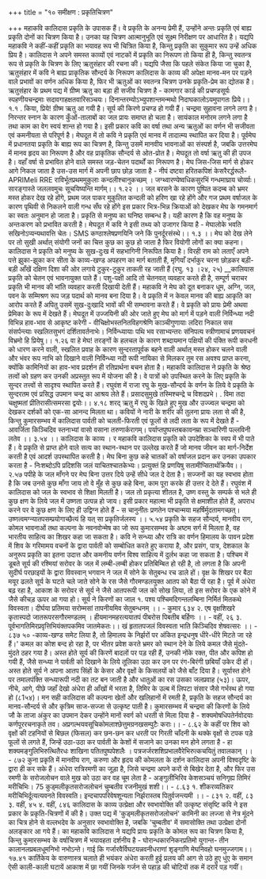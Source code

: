 +++
title = "१० समीक्षण : प्रकृतिचित्रण"

+++
महाकवि कालिदास प्रकृति के उपासक हैं। वे प्रकृति के अनन्य प्रेमी हैं, उन्होंने अन्तः प्रकृति एवं बाह्य प्रकृति दोनों का चित्रण किया है। उनका यह चित्रण आत्मानुभूति एवं सूक्ष्म निरीक्षण पर आधारित है। यद्यपि महाकवि ने कहीं-कहीं प्रकृति का भयावह रूप भी चित्रित किया है, किन्तु प्रकृति का सुकुमार रूप उन्हें अधिक प्रिय है।
कालिदास ने अपने समस्त काव्यों एवं नाटकों में प्रकृति का निरूपण तो किया ही है, किन्तु स्वतन्त्र रूप से प्रकृति के चित्रण के लिए ऋतुसंहार की रचना की। यद्यपि जैसा कि पहले संकेत किया जा चुका है, ऋतुसंहार में कवि ने बाह्य प्राकृतिक सौन्दर्य के निरूपण
कालिदास के काव्य की अपेक्षा मानव-मन पर पड़ने वाले प्रभावों का वर्णन अधिक किया है, फिर भी ऋतुओं का स्वतन्त्र चित्रण उनके प्रकृति-प्रेम का द्योतक है। ऋतुसंहार के प्रथम पद्य में ग्रीष्म ऋतु का बड़ा ही सजीव चित्रण है - कामगार कार्ड की
प्रचण्डसूर्यः स्पहणीयचन्द्रमाः सदावगाहक्षतवारिसञ्चयः।
दिनान्तरम्योऽभ्युपशान्तमन्मथो निदाघकालोऽयमुपागतः प्रिये।। १.१ . किया, प्रिये! ग्रीष्म ऋतु आ गयी है। सूर्य की किरणे प्रचण्ड हो गयी हैं। चन्द्रमा सुहावना लगने लगा है। निरन्तर स्नान के कारण कुँओं-तालाबों का जल प्रायः समाप्त हो चला है। सायंकाल मनोरम लगने लगा है तथा काम का वेग स्वयं शान्त हो गया है। इसी प्रकार कवि का वर्षा तथा अन्य ऋतुओं का वर्णन भी सजीवता एवं कमनीयता से परिपूर्ण है। मेघदूत में तो कवि ने प्रकृति एवं मानव में तादात्म्य स्थापित कर दिया है। पूर्वमेघ में प्रधानतया प्रकृति के बाह्य रूप का चित्रण है, किन्तु उसमें मानवीय भावनाओं का संस्पर्श है, जबकि उत्तरमेघ में मानव हृदय का निरूपण है और वह प्राकृतिक सौन्दर्य से ओत-प्रोत है। मेघदूत तो वर्षा ऋतु की ही उपज है। वहाँ वर्षा से प्रभावित होने वाले समस्त जड़-चेतन पदार्थों का निरूपण है। मेघ जिस-जिस मार्ग से होकर आगे निकल जाता है उस-उस मार्ग में अपनी छाप छोड़ जाता है -
नीपं दष्टवा हरितकपिशं केसरैरर्द्धरूलै- APRIMeli RRE राविर्भूतप्रथममुकुलाः कन्दलीश्चानुकच्छम् । जग्थ्वारण्येष्वधिकसुरभिं गन्धमाघ्राय चोर्व्याः।
सारङ्गास्ते जललवमुचः सूचयिष्यन्ति मार्गम्।। १.२२ ।। जल बरसने के कारण पुष्पित कदम्ब को भ्रमर मस्त होकर देख रहे होंगे, प्रथम जल पाकर मुकुलित कन्दली को हरिण खा रहे होंगे और गज प्रथम वर्षाजल के कारण पृथिवी से निकलने वाली गन्ध सँघ रहे होंगे इस प्रकार भित्र-भिन्न क्रियाओं को देखकर मेघ के गमनमार्ग का स्वतः अनुमान हो जाता है। प्रकृति से मनुष्य का घनिष्ठ सम्बन्ध है। यही कारण है कि वह मनुष्य के अन्तःकरण को प्रभावित करती है। मेघदूत में कवि ने इसी तथ्य को उजागर किया है -
मेघालोके भवति सखिनोऽप्यन्यथावत्ति चेतः। SMS
कण्ठाश्लेषप्रणयिनि जने किं पुनर्दूरसंस्थे।। १.३ ।। मेघ को देख लेने पर तो सुखी अर्थात् संयोगी जनों का चित्त कुछ का कुछ हो जाता है फिर वियोगी लोगों का क्या कहना। कालिदास ने प्रकृति को मनुष्य के सुख-दुःख में सहभागिनी निरूपित किया है। विरही राम को लताएँ अपने पत्ते झुका-झुका कर सीता के
काव्य-खण्ड
अपहरण का मार्ग बताती हैं, मृगियाँ दर्भाकुर चरना छोड़कर बड़ी-बड़ी आँखें दक्षिण दिशा की ओर लगाये टुकुर-टुकुर ताकती रह जाती हैं (रघु. १३ ।२४, २५) __कालियास प्रकृति को चेतन एवं भावनायुक्त पाते हैं। पशु-पक्षी आदि तो चेतनवत् व्यवहार करते ही है, सम्पूर्ण चराचर प्रकृति भी मानव की भांति व्यवहार करती दिखायी देती हैं। महाकवि ने मेघ को दूत बनाकर धूम, अग्नि, जल, पवन के सम्मिश्रण रूप जड़ पदार्थ को मानव बना दिया है। वे प्रकृति में न केवल मानव की बाह्य आकृति का आरोप करते हैं अपितु उसमें सुख-दुःखादि भावों की भी सम्भावना करते हैं। वे प्रकृति को प्रायः प्रेमी अथवा प्रेमिका के रूप में देखते हैं। मेघदूत में उज्जयिनी की ओर जाते हुए मेघ को मार्ग में पड़ने वाली निर्विन्ध्या नदी विभिन्न हाव-भाव से आकृष्ट करेगी -
वीचिक्षोभस्तनितविहगश्रेणि काञ्चीगुणायाः लदिरा निकाल सस
संसर्पन्त्याः स्खलितसुभगं दर्शितावर्तनाभेः। निर्विन्ध्यायाः पथि भव रसाभ्यन्तरः संनिपत्य
स्त्रीणामाचं प्रणयवचनं विभ्रमो हि प्रियेषु।। १.२६ वा हे मेघ! तरङ्गों के हलचल के कारण शब्दायमान पक्षियों की पंक्ति रूपी करधनी को धारण करने वाली, स्खलित प्रवाह के कारण सुन्दरतापूर्वक बहने वाली अर्थात् मस्त होकर चलने वाली और भंवर रूप नाभि को दिखाने वाली निर्विन्ध्या नदी रूपी नायिका से मिलकर तुम रस अवश्य प्राप्त करना, क्योंकि कामिनियों का हाव-भाव प्रदर्शन ही रतिप्रार्थना बचन होता है।
महाकवि कालिदास ने प्रकृति के श्रेष्ठ तत्वों को ग्रहण कर उनकी अप्रस्तुत रूप में योजना की है। वे पात्रों को उपस्थित करने के लिए प्रकृति के सुन्दर तत्त्वों से सादृश्य स्थापित करते हैं। रघुवंश में राजा रघु के मुख-सौन्दर्य के वर्णन के लिये वे प्रकृति के सुन्दरतम एवं प्रसिद्ध उपमान चन्द्र का आश्रय लेते हैं।
प्रसादसुमुखे तस्मिश्चन्द्रे च विशदप्रभे। . विमा तदा चक्षुष्मतां प्रीतिरासीत्समरसा द्वयोः।। ४.१८
शरद् ऋतु में रघु के खिले हुए मुख और उज्ज्वल चन्द्रमा को देखकर दर्शकों को एक-सा आनन्द मिलता था। कवियों ने नारी के शरीर की तुलना प्रायः लता से की है, किन्तु कुमारसम्भव में कालिदास पार्वती को चलती-फिरती एवं फूलों से लदी लता के रूप में देखते हैं -
आवर्जिता किञ्चिदिव स्तनाभ्यां वासो वसाना तरुणार्करागम्। पर्याप्तपुष्पस्तबकावनम्रा सञ्चारिणी पल्लविनी लतेव ।। ३.५४ ।।
कालिदास के काव्य । र महाकवि कालिदास प्रकृति को उपदेशिका के स्वप में भी पाते हैं। वे प्रकृति से प्राप्त होने वाले सत्य का स्थान-स्थान पर उल्लेख करते हैं जो मानव जीवन का मार्ग-निर्देश करती है एवं आदर्श उपस्थापित करती है। मेघ बिना कुछ कहे चातकों को वर्षाजल प्रदान कर उनका उपकार करता है -
निःशब्दोऽपि प्रदिशसि जलं याचितश्चातकेभ्यः।
प्रत्युक्तं हि प्रणयिषु सतामीप्सितार्थक्रियैव।। २.५७ पपीहे के जल माँगने पर मेघ बिना उत्तर दिये उन्हें सीधे जल दे देता है। सज्जनों का यह स्वभाव होता है कि जब उनसे कुछ माँगा जाय तो वे मुँह से कुछ कहे बिना, काम पूरा करके ही उत्तर दे देते हैं। रघुवंश में कालिदास को जल के स्वभाव से शिक्षा मिलती है। जल तो प्रकृत्या शीतल है, उष्ण वस्तु के सम्पर्क से भले ही कुछ क्षण के लिये जल में उष्णता उत्पन्न हो जाय। इसी प्रकार महात्मा भी प्रकृति से क्षमाशील होते हैं, अपराध करने पर वे कुछ क्षण के लिए ही उद्विग्न होते हैं -
स चानुनीतः प्रणतेन पश्चान्मया महर्षिर्मुदतामगच्छत्।
उष्णत्वमग्न्यातपसम्प्रयोगाच्छैत्यं हि यत् सा प्रकृतिर्जलस्य ।। ५.५४ प्रकृति के सहज सौन्दर्य, मानवीय राग, कोमल भावनाओं तथा कल्पना के नवनवोन्मेष का जो रूप कुमारसम्भव के अष्टम सर्ग में मिलता है, वह भारतीय साहित्य का शिखर कहा जा सकता है। कवि ने सन्ध्या और रात्रि का वर्णन हिमालय के पावन प्रदेश में शिव के गरिमामय वचनों के द्वारा पार्वती को सम्बोधित करते हुए कराया है, और प्रसंग, पात्र, देशकाल के अनुरूप प्रकृति का इतना उदात्त और कमनीय वर्णन विश्व साहित्य में दुर्लभ कहा जा सकता है। पश्चिम में डूबते सूर्य की रश्मियां सरोवर के जल में लम्बी-लम्बी होकर प्रतिबिम्बित हो रही है, तो लगता है कि अपनी सुदीर्घ परछाइयों के द्वारा विवस्वान् भगवान ने जल में सोने के सेतुबन्ध रच डाले हों। वृक्ष के शिखर पर बैठा मयूर ढलते सूर्य के घटते चले जाते सोने के रस जैसे गौरमण्डलयुक्त आतप को बैठा पी रहा है। पूर्व में अंधेरा बढ़ रहा है, आकाश के सरोवर से सूर्य ने जैसे आतपरूपी जल को सोख लिया, तो इस सरोवर के एक कोने में जैसे कीचड़ ऊपर आ गया हो। सूर्य ने किरणों का जाल
१. पश्य पश्चिमदिगन्तलम्बिना निर्मितं मितकथे विवस्वता।
दीर्घया प्रतिमया सरोम्मसां तापनीयमिव सेतुबन्धनम् ।। - कुमार ६३४ २. एष वृक्षशिखरे कृतास्पदो जातरूपरसगौरमण्डलम् ।
हीयमानमहरत्ययातपं पीबरोस पिबतीब बर्हिणः ।। - वहीं, २६ ३. पूर्वभागतिमिरप्रवृत्तिभियंक्तपकमिव जातमेकतः।।
खं हृतातपजलं विवस्वता भाति किञ्चिदिव शेषवत्सरः ।। - ८३७
५०
-काव्य-खण्ड समेट लिया है, तो हिमालय के निर्झरों पर अंकित इन्द्रधनुष धीरे-धीरे मिटते जा रहे हैं।' कमल का कोश बन्द हो रहा है, पर भीतर प्रवेश करते भ्रमर को स्थान देने के लिये कमल जैसे मुंदते-मुंदते ठहर गया है। अस्त होते सूर्य की किरणें बादलों पर पड़ रही हैं, उनकी नोंके रक्त, पीत और कपिश हो गयी हैं, जैसे सन्ध्या ने पार्वती को दिखाने के लिये तूलिका उठा कर उन पर रंग-बिरंगी छबियाँ उकेर दी हों। अस्त होते सूर्य ने अपना आतप सिंहों के केसर और वृक्षों के किसलयों को जैसे बाँट दिया है।
सूर्यास्त होने पर तमालपंक्ति सन्ध्यारूपी नदी का तट बन जाती है और धातुओं का रस उसका जलप्रवाह (५३)। ऊपर, नीचे, आगे, पीछे जहाँ देखो अंधेरा ही आँखों में भरता है, तिमिर के उल्ब में लिपटा संसार जैसे गर्भस्थ हो गया हो (८1५४)। मन
सही कालिदास की कल्पना खेतों और खलिहानों में रमती है, प्रकृति के सहज सौन्दर्य का मानव-सौन्दर्य से और कृत्रिम साज-सज्जा से उत्कृष्ट पाती है। कुमारसम्भव में चन्द्रमा की किरणों के लिये जौ के ताजा अंकुर का उपमान देकर उन्होंने मानों स्वर्ग को धरती से मिला दिया है -
शक्यमोषधिपतेर्नवोदयाः कर्णपूररचनाकृते तव।
अप्रगल्भयवसूचिकोमलाश्छेत्तुमग्रनखसम्पुटैः कराः।। - ८.६२ के कहीं पर शिव को वृक्षों की टहनियों से बिछल (फिसल) कर छन-छन कर धरती पर गिरती चाँदनी के थक्के वृक्षों से टपक पड़े फूलों से लगते हैं, जिन्हें उठा-उठा कर पार्वती के केशों में सजाने का उनका मन होने लगता है - हा
शक्यमङ्गुलिभिरुत्थितैरधः शाखिना पतितपुष्पपेशलैः ।
पत्रजर्जरशशिप्रभालवैरेभिरुत्कचयितुं तवालकान् ।। - ८७२ कुना प्रकृति में मानवीय राग, करुणा और हृदय की कोमलता के दर्शन कालिदास अपनी विश्वदृष्टि के द्वारा ही कर सके हैं। अंधेरा रात्रिरमणी का जूड़ा है, जिसे चन्द्रमा अपने करों से बिखेर देता है, और फिर उस रमणी के सरोजलोचन वाले मुख को उठा कर वह चूम लेता है -
अङ्गुलीभिरिव केशसञ्चयं सनिगृह्य तिमिरं मरीचिभिः। 75 कुड्मलीकृतसरोजलोचनं चुम्बतीव रजनीमुखं शशी।। - ८.६३
१. शीकरव्यतिकर मरीचिभिर्दूत्यत्यवनते विवस्वति।
इन्दचापपरिवेषशून्यता निर्झरास्तब पितुर्वजन्त्यमी ।। - ८३१ २. वहीं, ८३ ३. वहीं, ४५ ४. वहीं, ८४६
कालिदास के काव्य उत्प्रेक्षा और स्वभावोक्ति की उत्कृष्ट संसृष्टि कवि ने इस प्रकार के प्रकृति-चित्रणों में की है। उक्त पद्य में 'कुड्मलीकृतसरोजलोचनं' कामिनी का लज्जा से नेत्र मूंदने का चित्र होने से वल्लभदेव के अनुसार स्वभावोक्ति है, जबकि 'चुम्बतीव' में समासोक्ति तथा उत्प्रेक्षा दोनों अलङ्कार आ गये हैं।
का महाकवि कालिदास ने यद्यपि प्रायः प्रकृति के कोमल रूप का चित्रण किया है, किन्तु कुमारसम्भव के वर्षाचित्रण में भयावहता दर्शनीय है -
घोरान्धकारनिकरप्रतिमो युगान्त- तीन कालानलप्रबलधूमनिभो नभोऽन्ते।
गाई कि गर्जारवैर्विघटयन्नवनीधराणां
शृङ्गाणि मेघनिवहो घनमुज्जगाम।। १७.४१ कार्तिकेय के वारुणास्त्र चलाते ही भयंकर अंधेरा करती हुई प्रलय की आग से उठे हुए धुंए के समान ऐसी काली-काली घटायें आकाश में छा गयीं जिनके गर्जन से पहाड़ की
चोटियों तक में दरारें पड़ गयीं।